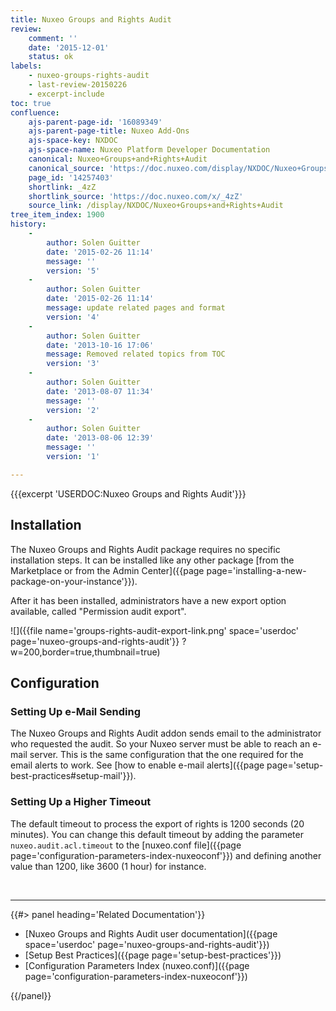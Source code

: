```yaml
---
title: Nuxeo Groups and Rights Audit
review:
    comment: ''
    date: '2015-12-01'
    status: ok
labels:
    - nuxeo-groups-rights-audit
    - last-review-20150226
    - excerpt-include
toc: true
confluence:
    ajs-parent-page-id: '16089349'
    ajs-parent-page-title: Nuxeo Add-Ons
    ajs-space-key: NXDOC
    ajs-space-name: Nuxeo Platform Developer Documentation
    canonical: Nuxeo+Groups+and+Rights+Audit
    canonical_source: 'https://doc.nuxeo.com/display/NXDOC/Nuxeo+Groups+and+Rights+Audit'
    page_id: '14257403'
    shortlink: _4zZ
    shortlink_source: 'https://doc.nuxeo.com/x/_4zZ'
    source_link: /display/NXDOC/Nuxeo+Groups+and+Rights+Audit
tree_item_index: 1900
history:
    -
        author: Solen Guitter
        date: '2015-02-26 11:14'
        message: ''
        version: '5'
    -
        author: Solen Guitter
        date: '2015-02-26 11:14'
        message: update related pages and format
        version: '4'
    -
        author: Solen Guitter
        date: '2013-10-16 17:06'
        message: Removed related topics from TOC
        version: '3'
    -
        author: Solen Guitter
        date: '2013-08-07 11:34'
        message: ''
        version: '2'
    -
        author: Solen Guitter
        date: '2013-08-06 12:39'
        message: ''
        version: '1'

---
```

{{{excerpt 'USERDOC:Nuxeo Groups and Rights Audit'}}}

## Installation

The Nuxeo Groups and Rights Audit package requires no specific installation steps. It can be installed like any other package [from the Marketplace or from the Admin Center]({{page page='installing-a-new-package-on-your-instance'}}).

After it has been installed, administrators have a new export option available, called "Permission audit export".

![]({{file name='groups-rights-audit-export-link.png' space='userdoc' page='nuxeo-groups-and-rights-audit'}} ?w=200,border=true,thumbnail=true)

## Configuration

### Setting Up e-Mail Sending

The Nuxeo Groups and Rights Audit addon sends email to the administrator who requested the audit. So your Nuxeo server must be able to reach an e-mail server. This is the same configuration that the one required for the email alerts to work. See [how to enable e-mail alerts]({{page page='setup-best-practices#setup-mail'}}).

### Setting Up a Higher Timeout

The default timeout to process the export of rights is 1200 seconds (20 minutes). You can change this default timeout by adding the parameter `nuxeo.audit.acl.timeout` to the [nuxeo.conf file]({{page page='configuration-parameters-index-nuxeoconf'}}) and defining another value than 1200, like 3600 (1 hour) for instance.

&nbsp;

* * *

<div class="row" data-equalizer data-equalize-on="medium"><div class="column medium-6">{{#> panel heading='Related Documentation'}}

*   [Nuxeo Groups and Rights Audit user documentation]({{page space='userdoc' page='nuxeo-groups-and-rights-audit'}})
*   [Setup Best Practices]({{page page='setup-best-practices'}})
*   [Configuration Parameters Index (nuxeo.conf)]({{page page='configuration-parameters-index-nuxeoconf'}})

{{/panel}}</div><div class="column medium-6">

&nbsp;

</div></div>

